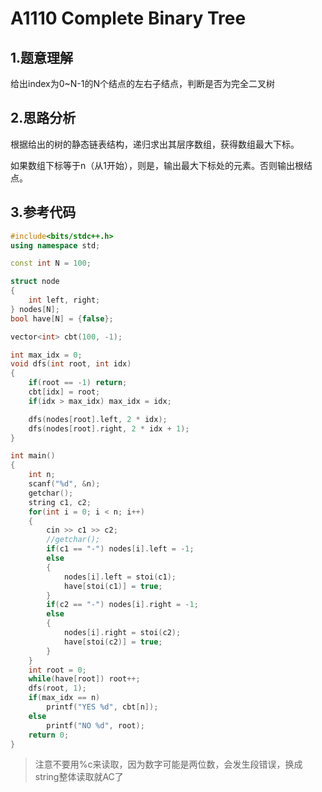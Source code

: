 # A1110 Complete Binary Tree

## 1.题意理解
给出index为0~N-1的N个结点的左右子结点，判断是否为完全二叉树

## 2.思路分析
根据给出的树的静态链表结构，递归求出其层序数组，获得数组最大下标。

如果数组下标等于n（从1开始），则是，输出最大下标处的元素。否则输出根结点。

## 3.参考代码
```cpp
#include<bits/stdc++.h>
using namespace std;

const int N = 100;

struct node
{
    int left, right;
} nodes[N];
bool have[N] = {false};

vector<int> cbt(100, -1);

int max_idx = 0;
void dfs(int root, int idx)
{
    if(root == -1) return;
    cbt[idx] = root;
    if(idx > max_idx) max_idx = idx;

    dfs(nodes[root].left, 2 * idx);
    dfs(nodes[root].right, 2 * idx + 1);
}

int main()
{
    int n;
    scanf("%d", &n);
    getchar();
    string c1, c2;
    for(int i = 0; i < n; i++)
    {
        cin >> c1 >> c2;
        //getchar();
        if(c1 == "-") nodes[i].left = -1;
        else
        {
            nodes[i].left = stoi(c1);
            have[stoi(c1)] = true;
        }
        if(c2 == "-") nodes[i].right = -1;
        else
        {
            nodes[i].right = stoi(c2);
            have[stoi(c2)] = true;
        }
    }
    int root = 0;
    while(have[root]) root++;
    dfs(root, 1);
    if(max_idx == n)
        printf("YES %d", cbt[n]);
    else
        printf("NO %d", root);
    return 0;
}
```
> 注意不要用%c来读取，因为数字可能是两位数，会发生段错误，换成string整体读取就AC了